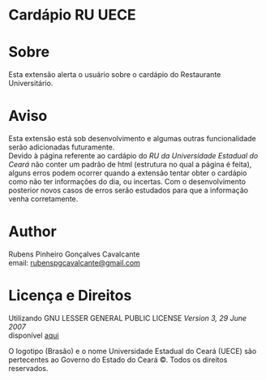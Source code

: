 Cardápio RU UECE
===========

Sobre
========

Esta extensão alerta o usuário sobre o cardápio do Restaurante Universitário.

Aviso
========

Esta extensão está sob desenvolvimento e algumas outras funcionalidade serão adicionadas futuramente.  
Devido à página referente ao cardápio do *RU da Universidade Estadual do Ceará* não conter um padrão de html (estrutura no qual a página é feita), alguns erros podem ocorrer quando a extensão tentar obter o cardápio como não ter informações do dia, ou incertas. Com o desenvolvimento posterior novos casos de erros serão estudados para que a informação venha corretamente.


Author
============

Rubens Pinheiro Gonçalves Cavalcante  
email: [rubenspgcavalcante@gmail.com](mailto:rubenspgcavalcante@gmail.com)


Licença e Direitos
==============

Utilizando GNU LESSER GENERAL PUBLIC LICENSE *Version 3, 29 June 2007*  
disponível [aqui](http://www.gnu.org/copyleft/gpl.html,"GPLv3")  
  
O logotipo (Brasão) e o nome Universidade Estadual do Ceará (UECE) são pertecentes ao Governo do Estado do Ceará ©. Todos os direitos reservados.